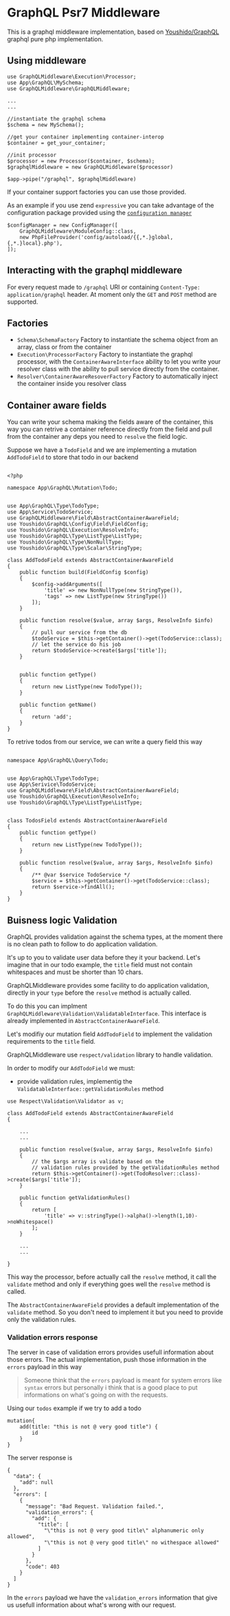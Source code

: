 # GraphQL Psr7 Middleware

This is a graphql middleware implementation, based on  [Youshido/GraphQL](https://github.com/Youshido/GraphQL) graphql pure php implementation.

## Using middleware


```
use GraphQLMiddleware\Execution\Processor;
use App\GraphQL\MySchema;
use GraphQLMiddleware\GraphQLMiddleware;

...
...

//instantiate the graphql schema
$schema = new MySchema();

//get your container implementing container-interop
$container = get_your_container;

//init processor
$processor = new Processor($container, $schema);
$graphqlMiddleware = new GraphQLMiddleware($processor)

$app->pipe("/graphql", $graphqlMiddleware)
```

If your container support factories you can use those provided.

As an example if you use zend `expressive`  you can take advantage of the
configuration package provided using the [`configuration manager`](https://docs.zendframework.com/zend-expressive/cookbook/modular-layout/)

```
$configManager = new ConfigManager([
    GraphQLMiddleware\ModuleConfig::class,
    new PhpFileProvider('config/autoload/{{,*.}global,{,*.}local}.php'),
]);

```


## Interacting with the graphql middleware

For every request made to `/graphql` URI or containing `Content-Type: application/graphql` header.
At moment only the `GET` and `POST` method are supported. 

## Factories

* `Schema\SchemaFactory` Factory to instantiate the schema object from an array, class or from the container
* `Execution\ProcessorFactory` Factory to instantiate the graphql processor, 
with the `ContainerAwareInterface` ability to let you write your resolver class with the ability to pull service directly from the container.
* `Resolver\ContainerAwareResoverFactory` Factory to automatically inject the container inside you resolver class

## Container aware fields

You can write your schema making the fields aware of the container, this way you 
can retrive a container reference directly from the field and pull from the container
any deps you need to `resolve` the field logic.

Suppose we have a `TodoField` and we are implementing a mutation `AddTodoField`
to store that todo in our backend

```

<?php

namespace App\GraphQL\Mutation\Todo;


use App\GraphQL\Type\TodoType;
use App\Service\TodoService;
use GraphQLMiddleware\Field\AbstractContainerAwareField;
use Youshido\GraphQL\Config\Field\FieldConfig;
use Youshido\GraphQL\Execution\ResolveInfo;
use Youshido\GraphQL\Type\ListType\ListType;
use Youshido\GraphQL\Type\NonNullType;
use Youshido\GraphQL\Type\Scalar\StringType;

class AddTodoField extends AbstractContainerAwareField
{
    public function build(FieldConfig $config)
    {
        $config->addArguments([
            'title' => new NonNullType(new StringType()),
            'tags' => new ListType(new StringType())
        ]);
    }

    public function resolve($value, array $args, ResolveInfo $info)
    {
        // pull our service from the db
        $todoService = $this->getContainer()->get(TodoService::class);
        // let the service do his job
        return $todoService->create($args['title']);
    }


    public function getType()
    {
        return new ListType(new TodoType());
    }

    public function getName()
    {
        return 'add';
    }
}

```

To retrive todos from our service, we can write a query field this way

```

namespace App\GraphQL\Query\Todo;


use App\GraphQL\Type\TodoType;
use App\Serivice\TodoService;
use GraphQLMiddleware\Field\AbstractContainerAwareField;
use Youshido\GraphQL\Execution\ResolveInfo;
use Youshido\GraphQL\Type\ListType\ListType;


class TodosField extends AbstractContainerAwareField
{
    public function getType()
    {
        return new ListType(new TodoType());
    }

    public function resolve($value, array $args, ResolveInfo $info)
    {
        /** @var $service TodoService */
        $service = $this->getContainer()->get(TodoService::class);
        return $service->findAll();
    }
}

```


## Buisness logic Validation
   
GraphQL provides validation against the schema types, 
at the moment there is no clean path to follow to do application validation.

It's up to you to validate user data before they it your backend. Let's imagine
that in our todo example, the `title` field must not contain whitespaces and 
must be shorter than 10 chars.

GraphQLMiddleware provides some facility to do application validation, directly
in your `type` before the `resolve` method is actually called.

To do this you can implment `GraphQLMiddleware\Validation\ValidatableInterface`.
This interface is already implemented in `AbstractContainerAwareField`.

Let's modifiy our mutation field `AddTodoField` to implement the validation requirements
to the `title` field.

GraphQLMiddleware use `respect/validation` library to handle validation.

In order to modify our `AddTodoField` we must:

* provide validation rules, implementig the `ValidatableInterface::getValidationRules` method
 
```
use Respect\Validation\Validator as v;

class AddTodoField extends AbstractContainerAwareField
{

    ...
    ...
    
    public function resolve($value, array $args, ResolveInfo $info)
    {
        // the $args array is validate based on the
        // validation rules provided by the getValidationRules method
        return $this->getContainer()->get(TodoResolver::class)->create($args['title']);
    }
    
    public function getValidationRules()
    {
        return [
            'title' => v::stringType()->alpha()->length(1,10)->noWhitespace()
        ];
    }
    
    ...
    ...

}
```

This way the processor, before actually call the  `resolve` method, it call the `validate`
method and only if everything goes well the `resolve` method is called.

The `AbstractContainerAwareField` provides a default implementation of the `validate` method.
So you don't need to implement it but you need to provide only the validation rules.
 
### Validation errors response

The server in case of validation errors provides usefull information about those errors.
The actual implementation, push those information in the `errors` payload in this way

> Someone think that the `errors` payload is meant for system errors like `syntax` errors but personally
  i think that is a good place to put informations on what's going on with the requests.
  
Using our `todos` example if we try to add a todo

```
mutation{
    add(title: "this is not @ very good title") {
        id
    }
}
```

The server response is

```
{
  "data": {
    "add": null
  },
  "errors": [
    {
      "message": "Bad Request. Validation failed.",
      "validation_errors": {
        "add": {
          "title": [
            "\"this is not @ very good title\" alphanumeric only allowed",
            "\"this is not @ very good title\" no withespace allowed"
          ]
        }
      },
      "code": 403
    }
  ]
}
```

In the `errors` payload we have the `validation_errors` information that give us
usefull information about what's wrong with our request.

